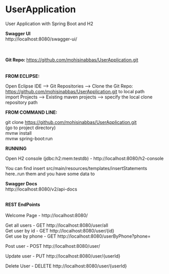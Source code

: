 # UserApplication
User Application with Spring Boot and H2  

<B>Swagger UI</B>  
<a>http://localhost:8080/swagger-ui/</a><br/>  
<br/>

<B>Git Repo: </B>
<a>https://github.com/mohisinabbas/UserApplication.git</a>    
<br/>
<br/>
<B>FROM ECLIPSE:</B>  

Open Eclipse IDE --> Git Repositories -->  Clone the Git Repo: https://github.com/mohisinabbas/UserApplication.git  to local path   
import Projects --> Existing maven projects --> specify the local clone repository path    

<b>FROM COMMAND LINE:  </B>
 
git clone https://github.com/mohisinabbas/UserApplication.git  
(go to project directory)  
mvnw install  
mvnw spring-boot:run 

<B>RUNNING</B>

Open H2 console  (jdbc:h2:mem:testdb) - http://localhost:8080/h2-console 

You can find insert  src/main/resources/templates/insertStatements here..run them and you have some data to  

<B>Swagger Docs</B>  
<a>http://localhost:8080/v2/api-docs</a><br/>
  
<br/>
<B>REST EndPoints</B>  
<br/>
<br/>
Welcome Page - http://localhost:8080/  

Get all users - GET http://localhost:8080/user/all  
Get user by id - GET http://localhost:8080/user/{id}  
Get use by phone - GET http://localhost:8080/userByPhone?phone=  

Post user - POST http://localhost:8080/user/  

Update user - PUT http://localhost:8080/user/{userId}  

Delete User - DELETE http://localhost:8080/user/{userId}  



